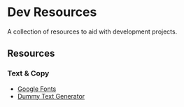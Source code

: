 # Dev Resources

A collection of resources to aid with development projects.

## Resources

### Text & Copy
- [Google Fonts](https://fonts.google.com)
- [Dummy Text Generator](https://www.blindtextgenerator.com/lorem-ipsum)
